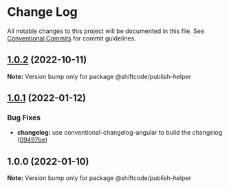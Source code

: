 # Change Log

All notable changes to this project will be documented in this file.
See [Conventional Commits](https://conventionalcommits.org) for commit guidelines.

## [1.0.2](https://github.com/shiftcode/sc-commons-public/compare/@shiftcode/publish-helper@1.0.1...@shiftcode/publish-helper@1.0.2) (2022-10-11)

**Note:** Version bump only for package @shiftcode/publish-helper





## [1.0.1](https://github.com/shiftcode/sc-commons-public/compare/@shiftcode/publish-helper@1.0.0...@shiftcode/publish-helper@1.0.1) (2022-01-12)


### Bug Fixes

* **changelog:** use conventional-changelog-angular to build the changelog ([09497be](https://github.com/shiftcode/sc-commons-public/commit/09497be67a73ba020428d55710e34dcafd58073f))





## 1.0.0 (2022-01-10)

**Note:** Version bump only for package @shiftcode/publish-helper
